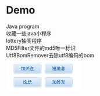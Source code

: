 Demo
====

Java program <br>
收藏一些java小程序<br>
lottery抽奖程序<br>
MD5Filter文件的md5唯一标识<br>
Utf8BomRemover去除utf8编码的bom<br>
![image](/test.jpg)
